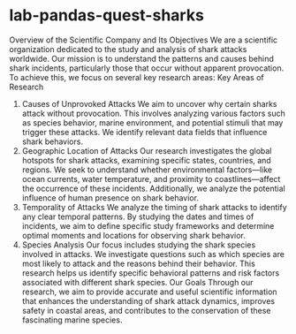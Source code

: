 # lab-pandas-quest-sharks
Overview of the Scientific Company and Its Objectives
We are a scientific organization dedicated to the study and analysis of shark attacks worldwide. Our mission is to understand the patterns and causes behind shark incidents, particularly those that occur without apparent provocation. To achieve this, we focus on several key research areas:
Key Areas of Research
1. Causes of Unprovoked Attacks
We aim to uncover why certain sharks attack without provocation. This involves analyzing various factors such as species behavior, marine environment, and potential stimuli that may trigger these attacks. We identify relevant data fields that influence shark behaviors.
2. Geographic Location of Attacks
Our research investigates the global hotspots for shark attacks, examining specific states, countries, and regions. We seek to understand whether environmental factors—like ocean currents, water temperature, and proximity to coastlines—affect the occurrence of these incidents. Additionally, we analyze the potential influence of human presence on shark behavior.
3. Temporality of Attacks
We analyze the timing of shark attacks to identify any clear temporal patterns. By studying the dates and times of incidents, we aim to define specific study frameworks and determine optimal moments and locations for observing shark behavior.
4. Species Analysis
Our focus includes studying the shark species involved in attacks. We investigate questions such as which species are most likely to attack and the reasons behind their behavior. This research helps us identify specific behavioral patterns and risk factors associated with different shark species.
Our Goals
Through our research, we aim to provide accurate and useful scientific information that enhances the understanding of shark attack dynamics, improves safety in coastal areas, and contributes to the conservation of these fascinating marine species.
